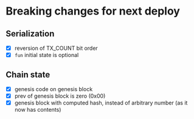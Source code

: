 # Breaking changes for next deploy

## Serialization

- [X] reversion of TX_COUNT bit order
- [X] `fun` initial state is optional

## Chain state

- [X] genesis code on genesis block
- [X] prev of genesis block is zero (0x00)
- [X] genesis block with computed hash, instead of arbitrary number (as it now
      has contents)
